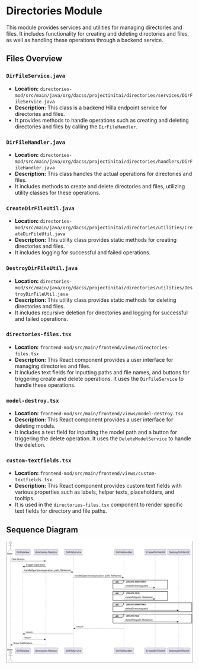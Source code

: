 # Directories Module

This module provides services and utilities for managing directories and files. It includes functionality for creating and deleting directories and files, as well as handling these operations through a backend service.

## Files Overview

### `DirFileService.java`
- **Location:** `directories-mod/src/main/java/org/dacss/projectinitai/directories/services/DirFileService.java`
- **Description:** This class is a backend Hilla endpoint service for directories and files.
- It provides methods to handle operations such as creating and deleting directories and files by calling the `DirFileHandler`.

### `DirFileHandler.java`
- **Location:** `directories-mod/src/main/java/org/dacss/projectinitai/directories/handlers/DirFileHandler.java`
- **Description:** This class handles the actual operations for directories and files.
- It includes methods to create and delete directories and files, utilizing utility classes for these operations.

### `CreateDirFileUtil.java`
- **Location:** `directories-mod/src/main/java/org/dacss/projectinitai/directories/utilities/CreateDirFileUtil.java`
- **Description:** This utility class provides static methods for creating directories and files.
- It includes logging for successful and failed operations.

### `DestroyDirFileUtil.java`
- **Location:** `directories-mod/src/main/java/org/dacss/projectinitai/directories/utilities/DestroyDirFileUtil.java`
- **Description:** This utility class provides static methods for deleting directories and files. 
- It includes recursive deletion for directories and logging for successful and failed operations.

### `directories-files.tsx`
- **Location:** `frontend-mod/src/main/frontend/views/directories-files.tsx`
- **Description:** This React component provides a user interface for managing directories and files. 
- It includes text fields for inputting paths and file names, and buttons for triggering create and delete operations. It uses the `DirFileService` to handle these operations.

### `model-destroy.tsx`
- **Location:** `frontend-mod/src/main/frontend/views/model-destroy.tsx`
- **Description:** This React component provides a user interface for deleting models. 
- It includes a text field for inputting the model path and a button for triggering the delete operation. It uses the `DeleteModelService` to handle the deletion.

### `custom-textfields.tsx`
- **Location:** `frontend-mod/src/main/frontend/views/custom-textfields.tsx`
- **Description:** This React component provides custom text fields with various properties such as labels, helper texts, placeholders, and tooltips. 
- It is used in the `directories-files.tsx` component to render specific text fields for directory and file paths.

## Sequence Diagram

![Sequence Diagram](pumles/directories-sequence.png)
